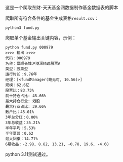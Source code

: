 这是一个爬取东财-天天基金网数据制作基金数据表的脚本

爬取所有符合条件的基金生成表格`result.csv`：

```
python3 fund.py
```

爬取单个基金输出关键内容，示例：

```
python fund.py 000979
>>>> 输出 >>>>
代码：000979
名称：景顺长城沪港深精选股票A
类型：股票型
运行时长：9.76年
经理：[<fundManager(鲍无可, 10.56)>]
规模：62.6亿
股票比：83.75%
前十持仓占比: 48.66%
最大持仓行业: 港股
最大行业占比: 39.66%
散户比：45.01%
3年总分红：0.00%
3年总收益：35.21%
半年平均：5.53%
半年夏普：0.62
最大回撤：14.71%
6期收益：-2.98, 8.82, 13.21, -0.78, 19.6, -4.68
```

python 3.11测试通过。
